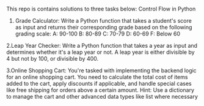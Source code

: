 This repo is contains solutions to three tasks below:
Control Flow in Python
1. Grade Calculator:
Write a Python function that takes a student's score as input and returns their corresponding grade based on the following grading scale:
A: 90-100
B: 80-89
C: 70-79
D: 60-69
F: Below 60

2.Leap Year Checker:
Write a Python function that takes a year as input and determines whether it's a leap year or not. A leap year is either divisible by 4 but not by 100, or divisible by 400.

3.Online Shopping Cart:
You're tasked with implementing the backend logic for an online shopping cart. You need to calculate the total cost of items added to the cart, apply discounts if applicable, and handle special cases like free shipping for orders above a certain amount. Hint: Use a dictionary to manage the cart and other advanced data types like list where necessary
